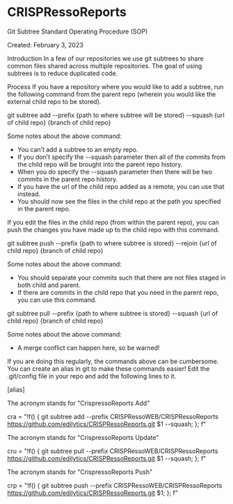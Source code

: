 # CRISPRessoReports
Git Subtree Standard Operating Procedure (SOP)

Created: February 3, 2023

Introduction
In a few of our repositories we use git subtrees to share common files shared across multiple repositories. The goal of using subtrees is to reduce duplicated code.

Process
If you have a repository where you would like to add a subtree, run the following command from the parent repo (wherein you would like the external child repo to be stored).

git subtree add --prefix {path to where subtree will be stored} --squash {url of child repo} {branch of child repo}

Some notes about the above command:
- You can’t add a subtree to an empty repo.
- If you don’t specify the --squash parameter then all of the commits from the child repo will be brought into the parent repo history.
- When you do specify the --squash parameter then there will be two commits in the parent repo history.
- If you have the url of the child repo added as a remote, you can use that instead.
- You should now see the files in the child repo at the path you specified in the parent repo.

If you edit the files in the child repo (from within the parent repo), you can push the changes you have made up to the child repo with this command.

git subtree push --prefix {path to where subtree is stored} --rejoin {url of child repo} {branch of child repo}

Some notes about the above command:
- You should separate your commits such that there are not files staged in both child and parent.
- If there are commits in the child repo that you need in the parent repo, you can use this command.

git subtree pull --prefix {path to where subtree is stored} --squash {url of child repo} {branch of child repo}

Some notes about the above command:
- A merge conflict can happen here, so be warned!

If you are doing this regularly, the commands above can be cumbersome. You can create an alias in git to make these commands easier! Edit the .git/config file in your repo and add the following lines to it.

[alias]

The acronym stands for "CrispressoReports Add"

cra = "!f() { git subtree add --prefix CRISPRessoWEB/CRISPRessoReports https://github.com/edilytics/CRISPRessoReports.git $1 --squash; }; f"

The acronym stands for "CrispressoReports Update"

cru = "!f() { git subtree pull --prefix CRISPRessoWEB/CRISPRessoReports https://github.com/edilytics/CRISPRessoReports.git $1 --squash; }; f"

The acronym stands for "CrispressoReports Push"

crp = "!f() { git subtree push --prefix CRISPRessoWEB/CRISPRessoReports https://github.com/edilytics/CRISPRessoReports.git $1; }; f"


